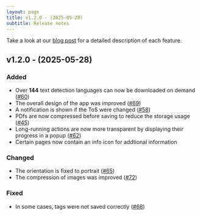```yaml
---
layout: page
title: v1.2.0 - (2025-05-28) 
subtitle: Release notes
---
```


Take a look at our [blog post](https://devsmn.github.io/Athena-Public/2025-06-05-Major-Changes-v200/) for a detailed description of each feature.

## v1.2.0 - (2025-05-28) 
### Added
- Over **144** text detection languages can now be downloaded on demand ([#60](https://github.com/devsmn/Athena/issues/60))
- The overall design of the app was improved ([#69](https://github.com/devsmn/Athena/issues/69))
- A notification is shown if the ToS were changed ([#58](https://github.com/devsmn/Athena/issues/58))
- PDfs are now compressed before saving to reduce the storage usage ([#45](https://github.com/devsmn/Athena/issues/45))
- Long-running actions are now more transparent by displaying their progress in a popup ([#62](https://github.com/devsmn/Athena/issues/62))
- Certain pages now contain an info icon for addtional information

### Changed
- The orientation is fixed to portrait ([#65](https://github.com/devsmn/Athena/issues/65))
- The compression of images was improved ([#72](https://github.com/devsmn/Athena/issues/72))

### Fixed
- In some cases, tags were not saved correctly ([#68](https://github.com/devsmn/Athena/issues/68))

